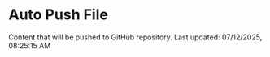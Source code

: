 # Auto Push File

Content that will be pushed to GitHub repository.
Last updated: 07/12/2025, 08:25:15 AM